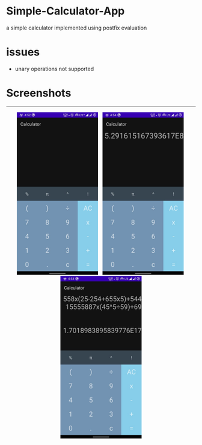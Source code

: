 # Simple-Calculator-App
a simple calculator implemented using postfix evaluation
# issues
- unary operations not supported
<h1>Screenshots</h1>
<hr>
<p align="center">
<img src = "Screenshots/screen0.jpeg" width=216> &nbsp;
<img src = "Screenshots/screen1.jpeg" width=216>&nbsp;
<img src = "Screenshots/screen2.jpeg" width=216>
	</p>
